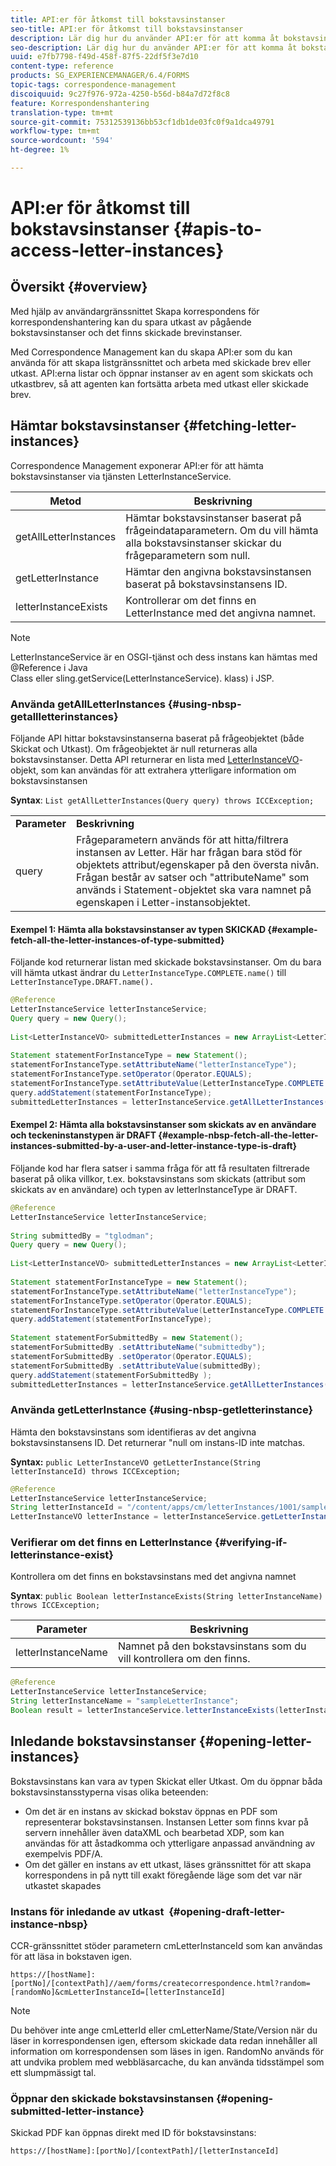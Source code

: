 ```yaml
---
title: API:er för åtkomst till bokstavsinstanser
seo-title: API:er för åtkomst till bokstavsinstanser
description: Lär dig hur du använder API:er för att komma åt bokstavsinstanser.
seo-description: Lär dig hur du använder API:er för att komma åt bokstavsinstanser.
uuid: e7fb7798-f49d-458f-87f5-22df5f3e7d10
content-type: reference
products: SG_EXPERIENCEMANAGER/6.4/FORMS
topic-tags: correspondence-management
discoiquuid: 9c27f976-972a-4250-b56d-b84a7d72f8c8
feature: Korrespondenshantering
translation-type: tm+mt
source-git-commit: 75312539136bb53cf1db1de03fc0f9a1dca49791
workflow-type: tm+mt
source-wordcount: '594'
ht-degree: 1%

---
```



# API:er för åtkomst till bokstavsinstanser {#apis-to-access-letter-instances}

## Översikt {#overview}

Med hjälp av användargränssnittet Skapa korrespondens för korrespondenshantering kan du spara utkast av pågående bokstavsinstanser och det finns skickade brevinstanser.

Med Correspondence Management kan du skapa API:er som du kan använda för att skapa listgränssnittet och arbeta med skickade brev eller utkast. API:erna listar och öppnar instanser av en agent som skickats och utkastbrev, så att agenten kan fortsätta arbeta med utkast eller skickade brev.

## Hämtar bokstavsinstanser {#fetching-letter-instances}

Correspondence Management exponerar API:er för att hämta bokstavsinstanser via tjänsten LetterInstanceService.

| Metod | Beskrivning |
|--- |--- |
| getAllLetterInstances | Hämtar bokstavsinstanser baserat på frågeindataparametern. Om du vill hämta alla bokstavsinstanser skickar du frågeparametern som null. |
| getLetterInstance | Hämtar den angivna bokstavsinstansen baserat på bokstavsinstansens ID. |
| letterInstanceExists | Kontrollerar om det finns en LetterInstance med det angivna namnet. |

>[!NOTE]
>
>LetterInstanceService är en OSGI-tjänst och dess instans kan hämtas med @Reference i Java\
>Class eller sling.getService(LetterInstanceService). klass) i JSP.

### Använda getAllLetterInstances {#using-nbsp-getallletterinstances}

Följande API hittar bokstavsinstanserna baserat på frågeobjektet (både Skickat och Utkast). Om frågeobjektet är null returneras alla bokstavsinstanser. Detta API returnerar en lista med [LetterInstanceVO](https://helpx.adobe.com/aem-forms/6-2/javadocs/com/adobe/icc/dbforms/obj/LetterInstanceVO.html)-objekt, som kan användas för att extrahera ytterligare information om bokstavsinstansen

**Syntax**:  `List getAllLetterInstances(Query query) throws ICCException;`

<table> 
 <tbody> 
  <tr> 
   <td><strong>Parameter</strong></td> 
   <td><strong>Beskrivning</strong></td> 
  </tr> 
  <tr> 
   <td>query</td> 
   <td>Frågeparametern används för att hitta/filtrera instansen av Letter. Här har frågan bara stöd för objektets attribut/egenskaper på den översta nivån. Frågan består av satser och "attributeName" som används i Statement-objektet ska vara namnet på egenskapen i Letter-instansobjektet.<br /> </td> 
  </tr> 
 </tbody> 
</table>

#### Exempel 1: Hämta alla bokstavsinstanser av typen SKICKAD {#example-fetch-all-the-letter-instances-of-type-submitted}

Följande kod returnerar listan med skickade bokstavsinstanser. Om du bara vill hämta utkast ändrar du `LetterInstanceType.COMPLETE.name()` till `LetterInstanceType.DRAFT.name().`

```java
@Reference
LetterInstanceService letterInstanceService;
Query query = new Query();
 
List<LetterInstanceVO> submittedLetterInstances = new ArrayList<LetterInstanceVO>();
 
Statement statementForInstanceType = new Statement();
statementForInstanceType.setAttributeName("letterInstanceType");
statementForInstanceType.setOperator(Operator.EQUALS);
statementForInstanceType.setAttributeValue(LetterInstanceType.COMPLETE.name());
query.addStatement(statementForInstanceType);
submittedLetterInstances = letterInstanceService.getAllLetterInstances(query);
```

#### Exempel 2: Hämta alla bokstavsinstanser som skickats av en användare och teckeninstanstypen är DRAFT {#example-nbsp-fetch-all-the-letter-instances-submitted-by-a-user-and-letter-instance-type-is-draft}

Följande kod har flera satser i samma fråga för att få resultaten filtrerade baserat på olika villkor, t.ex. bokstavsinstans som skickats (attribut som skickats av en användare) och typen av letterInstanceType är DRAFT.

```java
@Reference
LetterInstanceService letterInstanceService;
 
String submittedBy = "tglodman";
Query query = new Query();
 
List<LetterInstanceVO> submittedLetterInstances = new ArrayList<LetterInstanceVO>();
 
Statement statementForInstanceType = new Statement();
statementForInstanceType.setAttributeName("letterInstanceType");
statementForInstanceType.setOperator(Operator.EQUALS);
statementForInstanceType.setAttributeValue(LetterInstanceType.COMPLETE.name());
query.addStatement(statementForInstanceType);
 
Statement statementForSubmittedBy = new Statement();
statementForSubmittedBy .setAttributeName("submittedby");
statementForSubmittedBy .setOperator(Operator.EQUALS);
statementForSubmittedBy .setAttributeValue(submittedBy);
query.addStatement(statementForSubmittedBy );
submittedLetterInstances = letterInstanceService.getAllLetterInstances(query);
```

### Använda getLetterInstance {#using-nbsp-getletterinstance}

Hämta den bokstavsinstans som identifieras av det angivna bokstavsinstansens ID. Det returnerar &quot;null om instans-ID inte matchas.

**Syntax:** `public LetterInstanceVO getLetterInstance(String letterInstanceId) throws ICCException;`

```java
@Reference
LetterInstanceService letterInstanceService;
String letterInstanceId = "/content/apps/cm/letterInstances/1001/sampleLetterInstance";
LetterInstanceVO letterInstance = letterInstanceService.getLetterInstance(letterInstanceId );
```

### Verifierar om det finns en LetterInstance {#verifying-if-letterinstance-exist}

Kontrollera om det finns en bokstavsinstans med det angivna namnet

**Syntax**:  `public Boolean letterInstanceExists(String letterInstanceName) throws ICCException;`

| **Parameter** | **Beskrivning** |
|---|---|
| letterInstanceName | Namnet på den bokstavsinstans som du vill kontrollera om den finns. |

```java
@Reference
LetterInstanceService letterInstanceService;
String letterInstanceName = "sampleLetterInstance";
Boolean result = letterInstanceService.letterInstanceExists(letterInstanceName );
```

## Inledande bokstavsinstanser {#opening-letter-instances}

Bokstavsinstans kan vara av typen Skickat eller Utkast. Om du öppnar båda bokstavsinstansstyperna visas olika beteenden:

* Om det är en instans av skickad bokstav öppnas en PDF som representerar bokstavsinstansen. Instansen Letter som finns kvar på servern innehåller även dataXML och bearbetad XDP, som kan användas för att åstadkomma och ytterligare anpassad användning av exempelvis PDF/A.
* Om det gäller en instans av ett utkast, läses gränssnittet för att skapa korrespondens in på nytt till exakt föregående läge som det var när utkastet skapades

### Instans för inledande av utkast  {#opening-draft-letter-instance-nbsp}

CCR-gränssnittet stöder parametern cmLetterInstanceId som kan användas för att läsa in bokstaven igen.

`https://[hostName]:[portNo]/[contextPath]//aem/forms/createcorrespondence.html?random=[randomNo]&cmLetterInstanceId=[letterInstanceId]`

>[!NOTE]
>
>Du behöver inte ange cmLetterId eller cmLetterName/State/Version när du läser in korrespondensen igen, eftersom skickade data redan innehåller all information om korrespondensen som läses in igen. RandomNo används för att undvika problem med webbläsarcache, du kan använda tidsstämpel som ett slumpmässigt tal.

### Öppnar den skickade bokstavsinstansen {#opening-submitted-letter-instance}

Skickad PDF kan öppnas direkt med ID för bokstavsinstans:

`https://[hostName]:[portNo]/[contextPath]/[letterInstanceId]`

